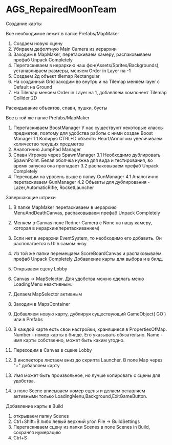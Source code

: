 # AGS_RepairedMoonTeam

Создание карты

Все необходимое лежит в папке Prefabs/MapMaker
1. Создаем новую сцену
2. Убираем дефолтную Main Camera из иерархии
3. Заходим в MapMaker, перетаскиваем камеру, распаковываем префаб Unpack Completely
4. Перетаскиваем в иерархию наш фон(Assets/Sprites/Backgrounds), устанавливаем размеры, меняем Order in Layer на -1
5. Создаем 2д объект tilemap Rectangular
6. На созданный Grid заходим во внутрь и на Tilemap меняем layer с Default на Ground
7. На Tilemap меняем Order in Layer на 1, добавляем компонент Tilemap Collider 2D


Раскидывание объектов, спавн, пушки, бусты

Все в той же папке Prefabs/MapMaker
1. Перетаскиваем BoostManager 
  У нас существуют некоторые классы предметов, поэтому для удобства работы с ними создан Boost Manager
  1.1 Копируя CTRL+D объекты Heart/Armor мы увеличиваем количество текущих предметов
2. Аналогично JumpPad Manager
3. Спавн Игроков через SpawnManager
  3.1 Необходимо дублировать SpawnPoint. Белая оболчка нужна для вида и тестирования, во время запуска она пропадает
  3.2 распаковываем префаб Unpack Completely
4. Переходим на уровень выше в папку GunManager
  4.1 Аналогично перетаскиваем GunManager
  4.2 Объекты для дублирования - Lazer,AutomaticRifle, RocketLauncher

Завершающие штрихи
1. В папке MapMaker перетаскиваем в иерархию MenuAndDeathCanvas, распаковываем префаб Unpack Completely
2. Меняем в Canvas поле Redner Camera с None на нашу камеру, которая в иерархии(перетаскиванием)
3. Если нет в иерархии EventSystem, то необходимо его добавить. Он располагается в UI в самом низу
4. Из той же папки перемещаем ScoreBoardCanvas и распаковываем префаб Unpack Completely
Добавление карты для выбора и в билд.

1. Открываем сцену Lobby
2. Canvas -> MapSelector. Для удобства можно сделать меню LoadingMenu неактивным.
3. Делаем MapSelector активным
4. Заходим в MapsContainer
5. Добавляем новую карту, дублируя существующий GameObject( GO ) или в Prefabs
6. В каждой карте есть свои настройки, хранящиеся в PropertiesOfMap. Number - номер карты в билде. Его указывать обязательно. Name - имя карты собственно, может быть каким угодно.
7. Переходим в Canvas в сцене Lobby
8. В инспекторе листаем вниз до скрипта Launcher. В поле Map через "+" добавляем карту
9. Имя может быть произвольное, но лучше копировать с сцены для удобства.
10. в поле Scene вписываем номер сцены и делаем оставляем активными только LoadingMenu,Background,ExitGameButton.

Добавление карты в Build

1. открываем папку Scenes
2. Ctrl+Shift+B либо левый верхний угол File -> BuildSettings
3. Перетаскиваем сцену из папки Scenes в поле Scenes in Build, сохраняя нумерацию
4. Ctrl+S

